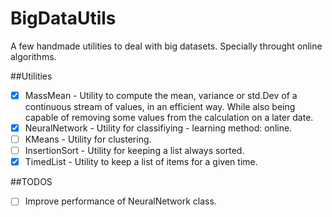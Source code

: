 # BigDataUtils
A few handmade utilities to deal with big datasets.
Specially throught online algorithms.

##Utilities
- [x] MassMean - Utility to compute the mean, variance or std.Dev of a continuous stream of values, in an efficient way. While also being capable of removing some values from the calculation on a later date.
- [x] NeuralNetwork - Utility for classifiying - learning method: online.
- [ ] KMeans - Utility for clustering.
- [ ] InsertionSort - Utility for keeping a list always sorted.
- [x] TimedList - Utility to keep a list of items for a given time.

##TODOS
- [ ] Improve performance of NeuralNetwork class.

